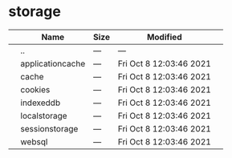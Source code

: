 storage
=======

<table><thead><tr class="header"><th></th><th>Name</th><th>Size</th><th>Modified</th><th></th></tr></thead><tbody><tr class="odd"><td></td><td><span class="goup">..</span></td><td>—</td><td>—</td><td></td></tr><tr class="even"><td></td><td><span class="name">applicationcache</span></td><td>—</td><td>Fri Oct 8 12:03:46 2021</td><td></td></tr><tr class="odd"><td></td><td><span class="name">cache</span></td><td>—</td><td>Fri Oct 8 12:03:46 2021</td><td></td></tr><tr class="even"><td></td><td><span class="name">cookies</span></td><td>—</td><td>Fri Oct 8 12:03:46 2021</td><td></td></tr><tr class="odd"><td></td><td><span class="name">indexeddb</span></td><td>—</td><td>Fri Oct 8 12:03:46 2021</td><td></td></tr><tr class="even"><td></td><td><span class="name">localstorage</span></td><td>—</td><td>Fri Oct 8 12:03:46 2021</td><td></td></tr><tr class="odd"><td></td><td><span class="name">sessionstorage</span></td><td>—</td><td>Fri Oct 8 12:03:46 2021</td><td></td></tr><tr class="even"><td></td><td><span class="name">websql</span></td><td>—</td><td>Fri Oct 8 12:03:46 2021</td><td></td></tr></tbody></table>
